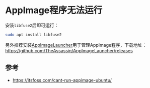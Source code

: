 # AppImage程序无法运行

安装`libfuse2`后即可运行：

```bash
sudo apt install libfuse2
```

另外推荐安装[AppImageLauncher](https://github.com/TheAssassin/AppImageLauncher)用于管理AppImage程序，下载地址：<https://github.com/TheAssassin/AppImageLauncher/releases>

## 参考

- <https://itsfoss.com/cant-run-appimage-ubuntu/>
